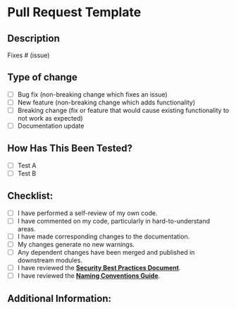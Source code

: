 # Pull Request Template

## Description

<!--
Please include a summary of the change and which issue is fixed. Include relevant motivation and context. List any dependencies that are required for this change.

Linking Issues
For guidance on linking issues or external sources, here's a brief overview:

To associate this pull request with a GitHub issue within the same repository, use the "Fixes #IssueNumber" syntax.
For external issues, use Markdown links: [Issue Name](Issue Link).
-->

Fixes # (issue)

## Type of change

<!--Please delete options that are not relevant.-->

- [ ] Bug fix (non-breaking change which fixes an issue)
- [ ] New feature (non-breaking change which adds functionality)
- [ ] Breaking change (fix or feature that would cause existing functionality to not work as expected)
- [ ] Documentation update

## How Has This Been Tested?

<!--Please describe the tests that you ran to verify your changes. Provide instructions so we can reproduce. Please also list any relevant details for your test configuration.-->

- [ ] Test A
- [ ] Test B

## Checklist:

<!--Before submitting your pull request, please review the following checklist:-->

- [ ] I have performed a self-review of my own code.
- [ ] I have commented on my code, particularly in hard-to-understand areas.
- [ ] I have made corresponding changes to the documentation.
- [ ] My changes generate no new warnings.
- [ ] Any dependent changes have been merged and published in downstream modules.
- [ ] I have reviewed the [**Security Best Practices Document**](SECURITY_BEST_PRACTICES.md).
- [ ] I have reviewed the [**Naming Conventions Guide**](NAMING_CONVENTIONS_GUIDE.md).

## Additional Information:

<!--Any additional information, configuration, or data that might be necessary to reproduce the issue or feature.-->
